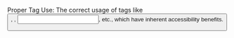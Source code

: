 Proper Tag Use: The correct usage of tags like <button>, <a>, <input>, etc., which have inherent accessibility benefits.
